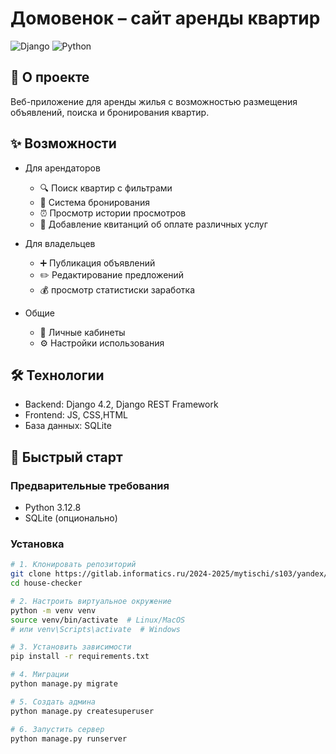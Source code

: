 # Домовенок – сайт аренды квартир

![Django](https://img.shields.io/badge/Django-4.2-green)
![Python](https://img.shields.io/badge/Python-3.12.8-blue)

## 📌 О проекте
Веб-приложение для аренды жилья с возможностью размещения объявлений, поиска и бронирования квартир.

## ✨ Возможности
- Для арендаторов
  - 🔍 Поиск квартир с фильтрами
  - 📅 Система бронирования
  - ⏰ Просмотр истории просмотров
  - 📝 Добавление квитанций об оплате различных услуг

- Для владельцев
  - ➕ Публикация объявлений
  - ✏️ Редактирование предложений
  - 💰 просмотр статистиски заработка

- Общие
  - 👤 Личные кабинеты
  - ⚙️ Настройки использования

## 🛠️ Технологии
- Backend: Django 4.2, Django REST Framework
- Frontend: JS, CSS,HTML
- База данных: SQLite

## 🚀 Быстрый старт

### Предварительные требования
- Python 3.12.8
- SQLite (опционально)

### Установка
```bash
# 1. Клонировать репозиторий
git clone https://gitlab.informatics.ru/2024-2025/mytischi/s103/yandex/house-checker.git
cd house-checker

# 2. Настроить виртуальное окружение
python -m venv venv
source venv/bin/activate  # Linux/MacOS
# или venv\Scripts\activate  # Windows

# 3. Установить зависимости
pip install -r requirements.txt

# 4. Миграции
python manage.py migrate

# 5. Создать админа
python manage.py createsuperuser

# 6. Запустить сервер
python manage.py runserver